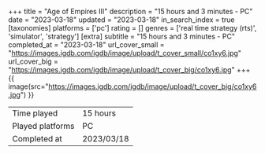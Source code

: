 +++
title = "Age of Empires III"
description = "15 hours and 3 minutes - PC"
date = "2023-03-18"
updated = "2023-03-18"
in_search_index = true
[taxonomies]
platforms = ['pc']
rating = []
genres = ['real time strategy (rts)', 'simulator', 'strategy']
[extra]
subtitle = "15 hours and 3 minutes - PC"
completed_at = "2023-03-18"
url_cover_small = "https://images.igdb.com/igdb/image/upload/t_cover_small/co1xy6.jpg"
url_cover_big = "https://images.igdb.com/igdb/image/upload/t_cover_big/co1xy6.jpg"
+++
{{ image(src="https://images.igdb.com/igdb/image/upload/t_cover_big/co1xy6.jpg") }}

|              |            |
| ------------ | ---------- |
| Time played  | 15 hours |
| Played platforms    | PC |
| Completed at | 2023/03/18 |


